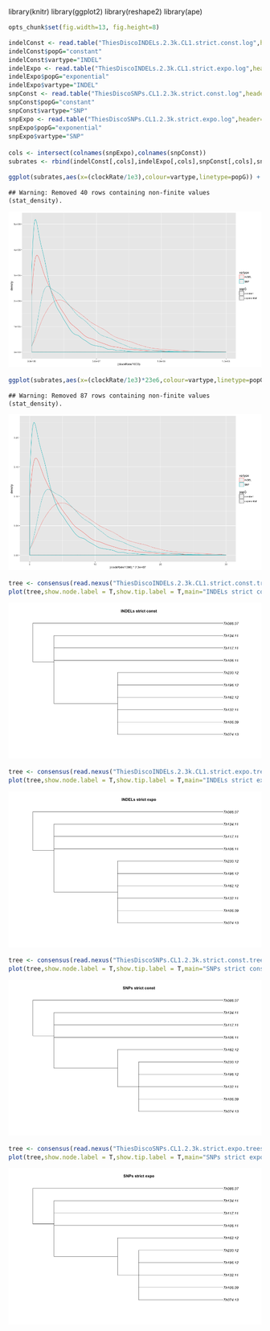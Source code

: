 library(knitr)
library(ggplot2)
library(reshape2)
library(ape)

```r
opts_chunk$set(fig.width=13, fig.height=8)
```


```r
indelConst <- read.table("ThiesDiscoINDELs.2.3k.CL1.strict.const.log",header=T)
indelConst$popG="constant"
indelConst$vartype="INDEL"
indelExpo <- read.table("ThiesDiscoINDELs.2.3k.CL1.strict.expo.log",header=T)
indelExpo$popG="exponential"
indelExpo$vartype="INDEL"
snpConst <- read.table("ThiesDiscoSNPs.CL1.2.3k.strict.const.log",header=T)
snpConst$popG="constant"
snpConst$vartype="SNP"
snpExpo <- read.table("ThiesDiscoSNPs.CL1.2.3k.strict.expo.log",header=T)
snpExpo$popG="exponential"
snpExpo$vartype="SNP"

cols <- intersect(colnames(snpExpo),colnames(snpConst))
subrates <- rbind(indelConst[,cols],indelExpo[,cols],snpConst[,cols],snpExpo[,cols])
```



```r
ggplot(subrates,aes(x=(clockRate/1e3),colour=vartype,linetype=popG)) + geom_density() + xlim(0,1.5e-06)
```

```
## Warning: Removed 40 rows containing non-finite values (stat_density).
```

![plot of chunk unnamed-chunk-2](figure/unnamed-chunk-2-1.png)

```r
ggplot(subrates,aes(x=(clockRate/1e3)*23e6,colour=vartype,linetype=popG)) + geom_density() + xlim(0,30)
```

```
## Warning: Removed 87 rows containing non-finite values (stat_density).
```

![plot of chunk unnamed-chunk-2](figure/unnamed-chunk-2-2.png)


```r
tree <- consensus(read.nexus("ThiesDiscoINDELs.2.3k.CL1.strict.const.trees"),p=0.5)
plot(tree,show.node.label = T,show.tip.label = T,main="INDELs strict const",cex = 1.1) 
```

![plot of chunk unnamed-chunk-3](figure/unnamed-chunk-3-1.png)

```r
tree <- consensus(read.nexus("ThiesDiscoINDELs.2.3k.CL1.strict.expo.trees"),p=0.5)
plot(tree,show.node.label = T,show.tip.label = T,main="INDELs strict expo",cex = 1.1) 
```

![plot of chunk unnamed-chunk-3](figure/unnamed-chunk-3-2.png)

```r
tree <- consensus(read.nexus("ThiesDiscoSNPs.CL1.2.3k.strict.const.trees"),p=0.5)
plot(tree,show.node.label = T,show.tip.label = T,main="SNPs strict const",cex = 1.1) 
```

![plot of chunk unnamed-chunk-3](figure/unnamed-chunk-3-3.png)

```r
tree <- consensus(read.nexus("ThiesDiscoSNPs.CL1.2.3k.strict.expo.trees"),p=0.5)
plot(tree,show.node.label = T,show.tip.label = T,main="SNPs strict expo",cex = 1.1) 
```

![plot of chunk unnamed-chunk-3](figure/unnamed-chunk-3-4.png)


